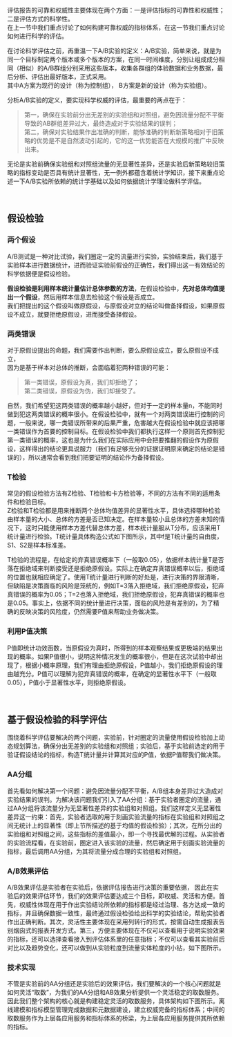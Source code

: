 评估报告的可靠和权威性主要体现在两个方面：一是评估指标的可靠性和权威性；二是评估方式的科学性。  
在上一节中我们重点讨论了如何构建可靠权威的指标体系，在这一节我们重点讨论如何进行科学的评估。  

在讨论科学评估之前，再重温一下A/B实验的定义：A/B实验，简单来说，就是为同一个目标制定两个版本或多个版本的方案，在同一时间维度，分别让组成成分相同（相似）的A/B群组分别采用这些版本，收集各群组的体验数据和业务数据，最后分析、评估出最好版本，正式采用。  
其中A方案为现行的设计（称为控制组）， B方案是新的设计（称为实验组）。  

分析A/B实验的定义，要实现科学权威的评估，最重要的两点在于：  
> 第一，确保在实验前分出无差别的实验组和对照组，避免因流量分配不平衡导致的AB群组差异过大，最终造成对于实验结果的误判；  
第二，确保对实验结果作出准确的判断，能够准确的判断新策略相对于旧策略的优势是不是自然波动引起的，它的这一优势能否在大规模的推广中反映出来。

无论是实验前确保实验组和对照组流量的无显著性差异，还是实验后新策略较旧策略的指标变动是否具有统计显著性，无一例外都蕴含着统计学知识，接下来重点论述一下A/B实验所依赖的统计学基础以及如何依据统计学理论做科学评估。

&nbsp;
## 假设检验
### 两个假设
A/B测试是一种对比试验，我们圈定一定的流量进行实验，实验结束后，我们基于实验样本进行数据统计，进而验证实验前假设的正确性，我们得出这一有效结论的科学依据便是假设检验。

**假设检验是利用样本统计量估计总体参数的方法**，在假设检验中，**先对总体均值提出一个假设**，然后用样本信息去检验这个假设是否成立。  
我们把提出的这个假设叫做原假设，与原假设对立的结论叫做备择假设，如果原假设不成立，就要拒绝原假设，进而接受备择假设。
### 两类错误
对于原假设提出的命题，我们需要作出判断，要么原假设成立，要么原假设不成立，  
因为是基于样本对总体的推断，会面临着犯两种错误的可能：  
> 第一类错误，原假设为真，我们却拒绝了；  
第二类错误，原假设为伪，我们却接受了。 

自然，我们希望犯这两类错误的概率越小越好，但对于一定的样本量n，不能同时做到犯这两类错误的概率很小。在假设检验中，就有一个对两类错误进行控制的问题，一般来说，哪一类错误所带来的后果严重，危害越大在假设检验中就应该把哪一类错误作为首要的控制目标。在假设检验中我们都执行这样一个原则首先控制犯第一类错误的概率，这也是为什么我们在实际应用中会把要推翻的假设作为原假设，这样得出的结论更具说服力（我们有足够充分的证据证明原来确定的结论是错误的），所以通常会看到我们把要证明的结论作为备择假设。
### T检验
常见的假设检验方法有Z检验、T检验和卡方检验等，不同的方法有不同的适用条件和检验目标。  
Z检验和T检验都是用来推断两个总体均值差异的显著性水平，具体选择哪种检验由样本量的大小、总体的方差是否已知决定。在样本量较小且总体的方差未知的情况下，这时只能使用样本方差代替总体方差，样本统计量服从T分布，应该采用T统计量进行检验。T统计量具体构造公式如下图所示，其中f是T统计量的自由度，S1、S2是样本标准差。

T检验的流程是，在给定的弃真错误概率下（一般取0.05），依据样本统计量T是否落在拒绝域来判断接受还是拒绝原假设。实际上在确定弃真错误概率以后，拒绝域的位置也就相应确定了。使用T统计量进行判断的好处是，进行决策的界限清晰，但缺陷是决策面临的风险是笼统的，例如T=3落入拒绝域，我们拒绝原假设，犯弃真错误的概率为0.05；T=2也落入拒绝域，我们拒绝原假设，犯弃真错误的概率也是0.05。事实上，依据不同的统计量进行决策，面临的风险是有差别的，为了精确的反映决策的风险度，仍然需要P值来帮助业务做决策。

### 利用P值决策
P值即统计功效函数，当原假设为真时，所得到的样本观察结果或更极端的结果出现的概率。如果P值很小，说明这种情况发生的概率很小，但是在这次试验中却出现了，根据小概率原理，我们有理由拒绝原假设，P值越小，我们拒绝原假设的理由越充分。P值可以理解为犯弃真错误的概率，在确定的显著性水平下（一般取0.05），P值小于显著性水平，则拒绝原假设。

&nbsp;
## 基于假设检验的科学评估
围绕着科学评估要解决的两个问题，实验前，针对圈定的流量使用假设检验加上动态规划算法，确保分出无差别的实验组和对照组；实验后，基于实验前选定的用于验证假设结论的指标，构造T统计量并计算其对应的P值，依据P值帮我们做决策。

###  AA分组
首先看如何解决第一个问题：避免因流量分配不平衡，A/B组本身差异过大造成对实验结果的误判。为解决该问题我们引入了AA分组：基于实验者圈定的流量，通过AA分组将该流量分为无显著性差异的实验组和对照组。我们这样定义无显著性差异这一约束：首先，实验者选取的用于刻画实验流量的指标在实验组和对照组之间无统计上的显著性（即上节所描述的基于均值的假设检验）；其次，在所分出的实验组和对照组之间，这些指标的差值最小，即一个寻找最优解的过程。从实验者的实验流程看，在实验前，圈定进入该实验的流量，然后确定用于刻画实验流量的指标，最后调用AA分组，为其将流量分成合理的实验组和对照组。

### A/B效果评估
A/B效果评估是实验者在实验后，依据评估报告进行决策的重要依据， 因此在实验后的效果评估环节，我们的效果评估要达成三个目标，即权威、灵活和方便。首先，权威性体现在用于作出实验结论所依赖的指标都是经过治理、各方达成一致的指标，并且确保数据一致性，最终通过假设检验给出科学的实验结论，帮助实验者作出正确判断。其次，灵活性主要体现在采用列转行的形式，按需自动生成报表告别烟囱式的报表开发方式。第三，方便主要体现在不仅可以查看用于说明实验效果的指标，还可以选择查看接入到评估体系里的任意指标；不仅可以查看其实验前后对比以及趋势变化，还可以做到从实验粒度到流量实体粒度的小钻，如下图所示。

### 技术实现
不管是实验前的AA分组还是实验后的效果评估，我们要解决的一个核心问题就是如何灵活“取数”，为我们的AA分组和AB效果分析提供一个灵活稳定的取数服务。因此我们整个架构的核心就是构建稳定灵活的取数服务，具体架构如下图所示。离线建模和指标模型管理完成数据和元数据建设，建立权威完备的指标体系；中间的取数服务作为上层各应用服务和指标体系的桥梁，为上层各应用服务提供其所依赖的指标。
